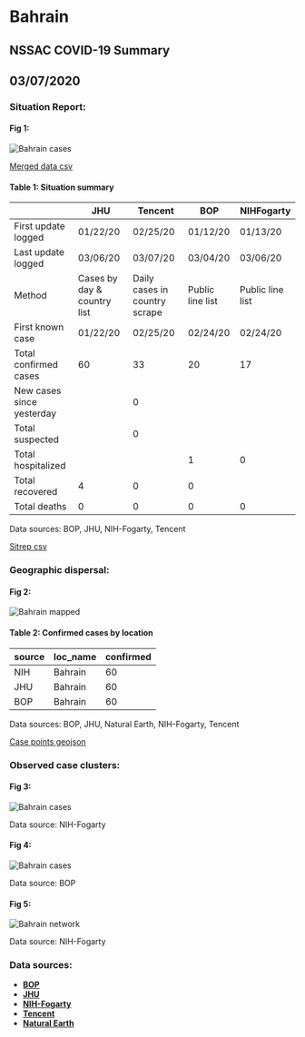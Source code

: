 # Bahrain
## NSSAC COVID-19 Summary
## 03/07/2020



### Situation Report:
#### Fig 1:
![Bahrain cases](../merged_histories/Bahrain_merged_histories.png)

[Merged data csv](https://github.com/SchlittDataSci/SchlittDataSci.github.io/blob/master/data/tables/Bahrain_merged_daily.csv)

#### Table 1: Situation summary


|                           | JHU                         | Tencent                       | BOP              | NIHFogarty       |
|---------------------------|-----------------------------|-------------------------------|------------------|------------------|
| First update logged       | 01/22/20                    | 02/25/20                      | 01/12/20         | 01/13/20         |
| Last update logged        | 03/06/20                    | 03/07/20                      | 03/04/20         | 03/06/20         |
| Method                    | Cases by day & country list | Daily cases in country scrape | Public line list | Public line list |
| First known case          | 01/22/20                    | 02/25/20                      | 02/24/20         | 02/24/20         |
| Total confirmed cases     | 60                          | 33                            | 20               | 17               |
| New cases since yesterday |                             | 0                             |                  |                  |
| Total suspected           |                             | 0                             |                  |                  |
| Total hospitalized        |                             |                               | 1                | 0                |
| Total recovered           | 4                           | 0                             | 0                |                  |
| Total deaths              | 0                           | 0                             | 0                | 0                |

Data sources: BOP, JHU, NIH-Fogarty, Tencent


[Sitrep csv](https://github.com/SchlittDataSci/SchlittDataSci.github.io/blob/master/data/tables/Bahrain_sitrep.csv)

### Geographic dispersal:
#### Fig 2:
![Bahrain mapped](../case_locs/Bahrain_case_locs.png)

#### Table 2: Confirmed cases by location


| source   | loc_name   |   confirmed |
|----------|------------|-------------|
| NIH      | Bahrain    |          60 |
| JHU      | Bahrain    |          60 |
| BOP      | Bahrain    |          60 |

Data sources: BOP, JHU, Natural Earth, NIH-Fogarty, Tencent


[Case points geojson](https://github.com/SchlittDataSci/SchlittDataSci.github.io/blob/master/data/shapes/Bahrain_case_locs.geojson)

### Observed case clusters:
#### Fig 3:
![Bahrain cases](../cluster_analysis/Bahrain_imported_cases_NIHFogarty.png)



Data source: NIH-Fogarty


#### Fig 4:
![Bahrain cases](../cluster_analysis/Bahrain_imported_cases_BOP.png)



Data source: BOP


#### Fig 5:
![Bahrain network](../autochthonous_networks/Bahrain_network.png)



Data source: NIH-Fogarty


### Data sources:
* **[BOP](https://github.com/beoutbreakprepared/nCoV2019)**
* **[JHU](https://github.com/CSSEGISandData/COVID-19)** 
* **[NIH-Fogarty](https://docs.google.com/spreadsheets/d/1jS24DjSPVWa4iuxuD4OAXrE3QeI8c9BC1hSlqr-NMiU/edit#gid=1187587451)** 
* **[Tencent](https://news.qq.com/zt2020/page/feiyan.htm)**
* **[Natural Earth](https://www.naturalearthdata.com/forums/forum/natural-earth-map-data/cultural-vectors/admin-1-states-provinces-and-their-boundaries/)**

<!-- Global site tag (gtag.js) - Google Analytics -->
<script async src="https://www.googletagmanager.com/gtag/js?id=UA-158816269-1"></script>
<script>
  window.dataLayer = window.dataLayer || [];
  function gtag(){dataLayer.push(arguments);}
  gtag('js', new Date());

  gtag('config', 'UA-158816269-1');
</script>
